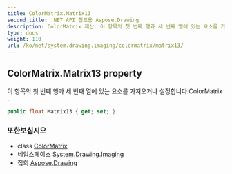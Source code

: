 ```yaml
---
title: ColorMatrix.Matrix13
second_title: .NET API 참조용 Aspose.Drawing
description: ColorMatrix 재산. 이 항목의 첫 번째 행과 세 번째 열에 있는 요소를 가져오거나 설정합니다.ColorMatrix .
type: docs
weight: 110
url: /ko/net/system.drawing.imaging/colormatrix/matrix13/
---
```

## ColorMatrix.Matrix13 property

이 항목의 첫 번째 행과 세 번째 열에 있는 요소를 가져오거나 설정합니다.ColorMatrix .

```csharp
public float Matrix13 { get; set; }
```

### 또한보십시오

* class [ColorMatrix](../)
* 네임스페이스 [System.Drawing.Imaging](../../colormatrix/)
* 집회 [Aspose.Drawing](../../../)


